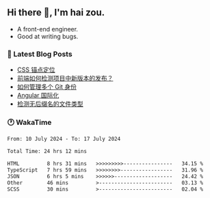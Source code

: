 ## Hi there 👋, I'm hai zou.

- A front-end engineer.
- Good at writing bugs.

### 📖 Latest Blog Posts
<!-- BLOG-POST-LIST:START -->
- [CSS 锚点定位](https://blog.izou.top/css/anchor-position/)
- [前端如何检测项目中新版本的发布？](https://blog.izou.top/angular/version-update/)
- [如何管理多个 Git 身份](https://blog.izou.top/git/multi-git-identity/)
- [Angular 国际化](https://blog.izou.top/angular/i18n/)
- [检测无后缀名的文件类型](https://blog.izou.top/js/filetype-check/)
<!-- BLOG-POST-LIST:END -->

### 🕐 WakaTime
<!--START_SECTION:waka-->

```txt
From: 10 July 2024 - To: 17 July 2024

Total Time: 24 hrs 12 mins

HTML         8 hrs 31 mins   >>>>>>>>>----------------   34.15 %
TypeScript   7 hrs 59 mins   >>>>>>>>-----------------   31.96 %
JSON         6 hrs 5 mins    >>>>>>-------------------   24.42 %
Other        46 mins         >------------------------   03.13 %
SCSS         30 mins         >------------------------   02.04 %
```

<!--END_SECTION:waka-->
